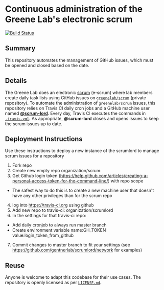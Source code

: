 # Continuous administration of the Greene Lab's electronic scrum

[![Build Status](https://travis-ci.org/greenelab/scrumlord.svg?branch=master)](https://travis-ci.org/greenelab/scrumlord)

## Summary

This repository automates the management of GitHub issues, which must be opened and closed based on the date.

## Details

The Greene Lab does an electronic [scrum](http://greenelab-onboarding.readthedocs.io/en/latest/communication.html?highlight=scrum) (e-scrum) where lab members create daily task lists using GitHub issues on [`greenelab/scrum`](https://github.com/greenelab/scrum) (private repository).
To automate the administration of `greenelab/scrum` issues, this repository relies on Travis CI daily cron jobs and a GitHub machine user named [**@scrum-lord**](https://github.com/scrum-lord).
Every day, Travis CI executes the commands in [`.travis.yml`](.travis.yml).
As appropriate, **@scrum-lord** closes and opens issues to keep the scrum issues up to date.

## Deployment Instructions

Use these instructions to deploy a new instance of the scrumlord to manage scrum issues for a repository

1. Fork repo
2. Create new empty repo organization/scrum
3. Get Github login token (https://help.github.com/articles/creating-a-personal-access-token-for-the-command-line/) with repo scope
  - The safest way to do this is to create a new machine user that doesn't have any other privileges than for the scrum repo
4. log into https://travis-ci.org using github
5. Add new repo to travis-ci: organization/scrumlord
6. In the settings for that travis-ci repo:
  - Add daily cronjob to always run master branch
  - Create environment variable name:GH_TOKEN value:login_token_from_github
7. Commit changes to master branch to fit your settings (see https://github.com/gentnerlab/scrumlord/network for examples)

## Reuse

Anyone is welcome to adapt this codebase for their use cases.
The repository is openly licensed as per [`LICENSE.md`](LICENSE.md).
